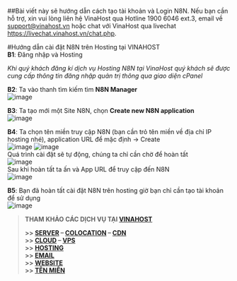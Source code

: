 
##Bài viết này sẽ hướng dẫn cách tạo tài khoản và Login N8N. Nếu bạn cần hỗ trợ, xin vui lòng liên hệ VinaHost qua Hotline 1900 6046 ext.3, email về support@vinahost.vn hoặc chat với VinaHost qua livechat https://livechat.vinahost.vn/chat.php.

#Hướng dẫn cài đặt N8N trên Hosting tại VINAHOST  
**B1**: Đăng nhập và Hosting  

*Khi quý khách đăng kí dịch vụ Hosting N8N tại VinaHost quý khách sẽ được cung cấp thông tin đăng nhập quản trị thông qua giao diện cPanel* 

**B2**: Ta vào thanh tìm kiếm tìm **N8N Manager**  
![image](https://github.com/user-attachments/assets/9955a9bc-5e62-46f1-8c77-3966d84d90a9)

**B3**: Ta tạo mới một Site N8N, chọn **Create new N8N application**  
![image](https://github.com/user-attachments/assets/07963476-0e16-47f8-8e94-083b4b93ef32)

**B4**: Ta chọn tên miền truy cập N8N (bạn cần trỏ tên miền về địa chỉ IP hosting nhé), application URL để mặc định -> Create  
![image](https://github.com/user-attachments/assets/0d8b8045-d297-4382-b5a4-a7384eb3bae0)
![image](https://github.com/user-attachments/assets/71d0bc5f-2ef7-4528-8655-adf0206f50db)    
Quá trình cài đặt sẽ tự động, chúng ta chỉ cần chờ để hoàn tất  
![image](https://github.com/user-attachments/assets/1bdf4d3a-cfc8-48d5-be6b-a652a1d80ba8)  
Sau khi hoàn tất ta ấn và App URL để truy cập đến N8N  
![image](https://github.com/user-attachments/assets/88a0d6aa-40e7-410f-bea9-2e322179ab22)

**B5**: Bạn đã hoàn tất cài đặt N8N trên hosting giờ bạn chỉ cần tạo tài khoản để sử dụng  
![image](https://github.com/user-attachments/assets/63adfd35-6a15-4fd8-ba52-269807d24bcc)  




> **THAM KHẢO CÁC DỊCH VỤ TẠI [VINAHOST](https://vinahost.vn/)**
>
> **\>> [SERVER](https://vinahost.vn/thue-may-chu-rieng/) – [COLOCATION](https://vinahost.vn/colocation.html) – [CDN](https://vinahost.vn/dich-vu-cdn-chuyen-nghiep)**<br>
> **\>> [CLOUD](https://vinahost.vn/cloud-server-gia-re/) – [VPS](https://vinahost.vn/vps-ssd-chuyen-nghiep/)**<br>
> **\>> [HOSTING](https://vinahost.vn/wordpress-hosting)**<br>
> **\>> [EMAIL](https://vinahost.vn/email-hosting)**<br>
> **\>> [WEBSITE](http://vinawebsite.vn/)**<br>
> **\>> [TÊN MIỀN](https://vinahost.vn/ten-mien-gia-re/)**
